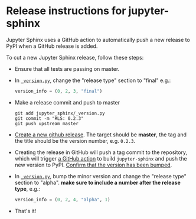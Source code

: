 # Release instructions for jupyter-sphinx

Jupyter Sphinx uses a GitHub action to automatically push a new release to
PyPI when a GitHub release is added.

To cut a new Jupyter Sphinx release, follow these steps:

* Ensure that all tests are passing on master.
* In [`_version.py`](https://github.com/jupyter/jupyter-sphinx/blob/master/jupyter_sphinx/_version.py),
  change the "release type" section to "final" e.g.:

  ```python
  version_info = (0, 2, 3, "final")
  ```
* Make a release commit and push to master

  ```
  git add jupyter_sphinx/_version.py
  git commit -m "RLS: 0.2.3"
  git push upstream master
  ```
* [Create a new github release](https://github.com/jupyter/jupyter-sphinx/releases/new).
  The target should be **master**, the tag and the title should be the version number,
  e.g. `0.2.3`.
* Creating the release in GitHub will push a tag commit to the repository, which will
  trigger [a GitHub action](https://github.com/jupyter/jupyter-sphinx/blob/master/.github/workflows/artifacts.yml)
  to build `jupyter-sphinx` and push the new version to PyPI.
  [Confirm that the version has been bumped](https://pypi.org/project/jupyter-sphinx/).
* In [`_version.py`](https://github.com/jupyter/jupyter-sphinx/blob/master/jupyter_sphinx/_version.py),
  bump the minor version and change the "release type" section to "alpha". **make sure to
  include a number after the release type**, e.g.:

  ```python
  version_info = (0, 2, 4, "alpha", 1)
  ```
* That's it!
